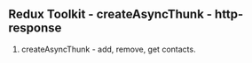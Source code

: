 ## Redux Toolkit - createAsyncThunk - http-response

1. createAsyncThunk - add, remove, get contacts.
